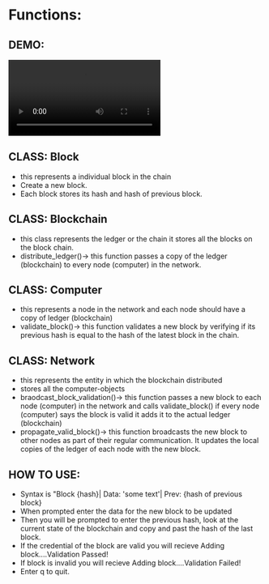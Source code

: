 
# Functions:

## DEMO:
<video src="demo.mp4" controls title="Title"></video>

## CLASS: Block
- this represents a individual block in the chain
- Create a new block.
- Each block stores its hash and hash of previous block. 
## CLASS: Blockchain
- this class represents the ledger or the chain it stores all the blocks on the block chain.
- distribute_ledger()-> this function passes a copy of the ledger (blockchain) to every
node (computer) in the network.
## CLASS: Computer
- this represents a node in the network and each node should have a copy of ledger (blockchain)
- validate_block()-> this function validates a new block by verifying if its previous hash is
equal to the hash of the latest block in the chain. 
## CLASS: Network
- this represents the entity in which the blockchain distributed
- stores all the computer-objects
- braodcast_block_validation()-> this function passes a new block to each node (computer) in the network and calls validate_block() if every node (computer) says the block is valid it adds
it to the actual ledger (blockchain)
- propagate_valid_block()-> this function broadcasts the new block to other nodes as part of their regular communication. It updates the local copies of the ledger of each node with the new block.
## HOW TO USE:
- Syntax is "Block {hash}| Data: 'some text'| Prev: {hash of previous block}
- When prompted enter the data for the new block to be updated
- Then you will be prompted to enter the previous hash, look at the current
state of the blockchain and copy and past the hash of the last block. 
- If the credential of the block are valid you will recieve Adding block....Validation Passed!
- If block is invalid you will recieve Adding block....Validation Failed!
- Enter q to quit.